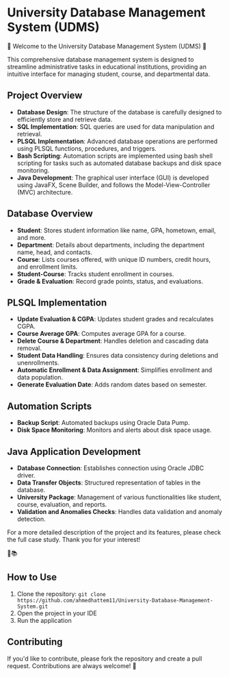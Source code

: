 # University Database Management System (UDMS)

🌟 Welcome to the University Database Management System (UDMS) 🌟

This comprehensive database management system is designed to streamline administrative tasks in educational institutions, providing an intuitive interface for managing student, course, and departmental data.

## Project Overview

- **Database Design**: The structure of the database is carefully designed to efficiently store and retrieve data.
- **SQL Implementation**: SQL queries are used for data manipulation and retrieval.
- **PLSQL Implementation**: Advanced database operations are performed using PLSQL functions, procedures, and triggers.
- **Bash Scripting**: Automation scripts are implemented using bash shell scripting for tasks such as automated database backups and disk space monitoring.
- **Java Development**: The graphical user interface (GUI) is developed using JavaFX, Scene Builder, and follows the Model-View-Controller (MVC) architecture.

## Database Overview

- **Student**: Stores student information like name, GPA, hometown, email, and more.
- **Department**: Details about departments, including the department name, head, and contacts.
- **Course**: Lists courses offered, with unique ID numbers, credit hours, and enrollment limits.
- **Student-Course**: Tracks student enrollment in courses.
- **Grade & Evaluation**: Record grade points, status, and evaluations.

## PLSQL Implementation

- **Update Evaluation & CGPA**: Updates student grades and recalculates CGPA.
- **Course Average GPA**: Computes average GPA for a course.
- **Delete Course & Department**: Handles deletion and cascading data removal.
- **Student Data Handling**: Ensures data consistency during deletions and unenrollments.
- **Automatic Enrollment & Data Assignment**: Simplifies enrollment and data population.
- **Generate Evaluation Date**: Adds random dates based on semester.

## Automation Scripts

- **Backup Script**: Automated backups using Oracle Data Pump.
- **Disk Space Monitoring**: Monitors and alerts about disk space usage.

## Java Application Development

- **Database Connection**: Establishes connection using Oracle JDBC driver.
- **Data Transfer Objects**: Structured representation of tables in the database.
- **University Package**: Management of various functionalities like student, course, evaluation, and reports.
- **Validation and Anomalies Checks**: Handles data validation and anomaly detection.

For a more detailed description of the project and its features, please check the full case study. Thank you for your interest!

🚀📚

## How to Use

1. Clone the repository: `git clone https://github.com/ahmedhattem11/University-Database-Management-System.git`
2. Open the project in your IDE
3. Run the application

## Contributing

If you'd like to contribute, please fork the repository and create a pull request. Contributions are always welcome! 🌟


